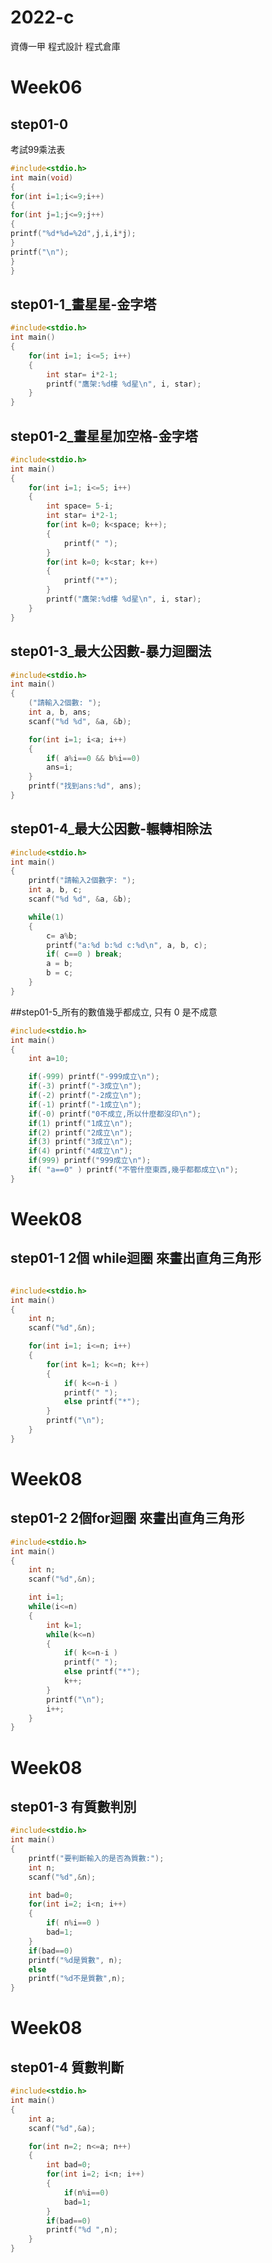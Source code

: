 # 2022-c
資傳一甲 程式設計 程式倉庫

# Week06
## step01-0
考試99乘法表
```cpp
#include<stdio.h>
int main(void)
{
for(int i=1;i<=9;i++)
{
for(int j=1;j<=9;j++)
{
printf("%d*%d=%2d",j,i,i*j);
}
printf("\n");
}
}

```

## step01-1_畫星星-金字塔

```cpp
#include<stdio.h>
int main()
{
    for(int i=1; i<=5; i++)
    {
        int star= i*2-1;
        printf("鷹架:%d樓 %d星\n", i, star);
    }
}

```

## step01-2_畫星星加空格-金字塔
```cpp
#include<stdio.h>
int main()
{
    for(int i=1; i<=5; i++)
    {
        int space= 5-i;
        int star= i*2-1;
        for(int k=0; k<space; k++);
        {
            printf(" ");
        }
        for(int k=0; k<star; k++)
        {
            printf("*");
        }
        printf("鷹架:%d樓 %d星\n", i, star);
    }
}

```

## step01-3_最大公因數-暴力迴圈法
```cpp
#include<stdio.h>
int main()
{
    ("請輸入2個數: ");
    int a, b, ans;
    scanf("%d %d", &a, &b);

    for(int i=1; i<a; i++)
    {
        if( a%i==0 && b%i==0)
        ans=i;
    }
    printf("找到ans:%d", ans);
}

```

## step01-4_最大公因數-輾轉相除法
```cpp
#include<stdio.h>
int main()
{
    printf("請輸入2個數字: ");
    int a, b, c;
    scanf("%d %d", &a, &b);

    while(1)
    {
        c= a%b;
        printf("a:%d b:%d c:%d\n", a, b, c);
        if( c==0 ) break;
        a = b;
        b = c;
    }
}

```

##step01-5_所有的數值幾乎都成立, 只有 0 是不成意
```cpp
#include<stdio.h>
int main()
{
    int a=10;

    if(-999) printf("-999成立\n");
    if(-3) printf("-3成立\n");
    if(-2) printf("-2成立\n");
    if(-1) printf("-1成立\n");
    if(-0) printf("0不成立,所以什麼都沒印\n");
    if(1) printf("1成立\n");
    if(2) printf("2成立\n");
    if(3) printf("3成立\n");
    if(4) printf("4成立\n");
    if(999) printf("999成立\n");
    if( "a==0" ) printf("不管什麼東西,幾乎都都成立\n");
}

```

# Week08
## step01-1 2個 while迴圈 來畫出直角三角形
```cpp

#include<stdio.h>
int main()
{
	int n;
	scanf("%d",&n);

	for(int i=1; i<=n; i++)
	{
		for(int k=1; k<=n; k++)
		{
			if( k<=n-i )
			printf(" ");
			else printf("*");
		}
		printf("\n");
	}
}

```

# Week08
## step01-2 2個for迴圈 來畫出直角三角形
```cpp
#include<stdio.h>
int main()
{
	int n;
	scanf("%d",&n);

	int i=1;
	while(i<=n)
	{
		int k=1;
		while(k<=n)
		{
			if( k<=n-i )
			printf(" ");
			else printf("*");
			k++;
		}
		printf("\n");
		i++;
	}
}

```

# Week08
## step01-3 有質數判別
```cpp
#include<stdio.h>
int main()
{
    printf("要判斷輸入的是否為質數:");
    int n;
    scanf("%d",&n);

    int bad=0;
    for(int i=2; i<n; i++)
    {
        if( n%i==0 )
        bad=1;
    }
    if(bad==0)
    printf("%d是質數", n);
    else
    printf("%d不是質數",n);
}

```

# Week08
## step01-4 質數判斷
```cpp
#include<stdio.h>
int main()
{
	int a;
	scanf("%d",&a);

	for(int n=2; n<=a; n++)
	{
		int bad=0;
		for(int i=2; i<n; i++)
		{
			if(n%i==0)
			bad=1;
		}
		if(bad==0)
		printf("%d ",n);
	}
}

```
